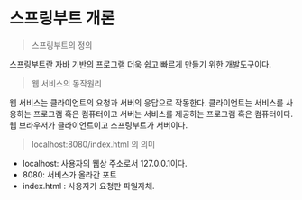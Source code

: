 # 스프링부트 개론
> 스프링부트의 정의

스프링부트란 자바 기반의 프로그램 더욱 쉽고 빠르게 만들기 위한 개발도구이다.


> 웹 서비스의 동작원리

웹 서비스는 클라이언트의 요청과 서버의 응답으로 작동한다. 
클라이언트는 서비스를 사용하는 프로그램 혹은 컴퓨터이고 서버는 서비스를 제공하는 프로그램 혹은 컴퓨터이다.
웹 브라우저가 클라이언트이고 스프링부트가 서버이다.

> localhost:8080/index.html 의 의미

- localhost: 사용자의 웹상 주소로서 127.0.0.1이다.
- 8080: 서비스가 올라간 포트
- index.html : 사용자가 요청판 파일자체.

